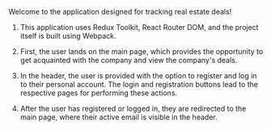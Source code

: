 Welcome to the application designed for tracking real estate deals!

1. This application uses Redux Toolkit, React Router DOM, and the project itself
   is built using Webpack.

2. First, the user lands on the main page, which provides the opportunity to get
   acquainted with the company and view the company's deals.

3. In the header, the user is provided with the option to register and log in to
   their personal account. The login and registration buttons lead to the
   respective pages for performing these actions.
4. After the user has registered or logged in, they are redirected to the main
   page, where their active email is visible in the header.
